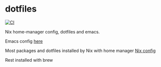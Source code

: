 dotfiles
========
[![CI](https://github.com/minimal/dotfiles/actions/workflows/build.yml/badge.svg)](https://github.com/minimal/dotfiles/actions/workflows/build.yml)

Nix home-manager config, dotfiles and emacs.

Emacs config [here](emacs.d/conf.org)

Most packages and dotfiles installed by Nix with home manager [Nix config](nixpkgs/)

Rest installed with brew 
